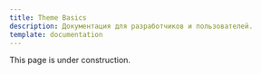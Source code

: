 ```yaml
---
title: Theme Basics
description: Документация для разработчиков и пользователей.
template: documentation
---
```


This page is under construction.
